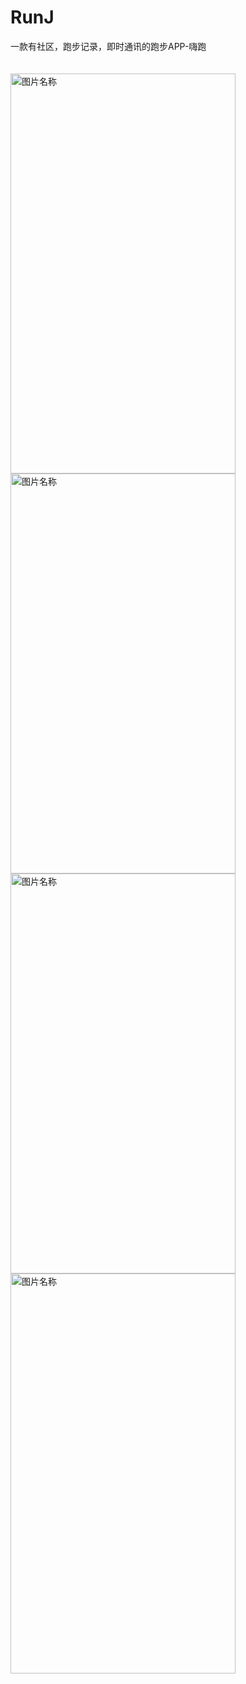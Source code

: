 # RunJ
一款有社区，跑步记录，即时通讯的跑步APP-嗨跑
<br/>
<br/>
<br/>
<img src="https://github.com/rentalphang/RunJ/blob/master/app/src/main/screenshots/device-2017-01-02-014958.png" width = "360" height = "640" alt="图片名称" />
<img src="https://github.com/rentalphang/RunJ/blob/master/app/src/main/screenshots/device-2017-01-02-010443.png" width = "360" height = "640" alt="图片名称"  />
<img src="https://github.com/rentalphang/RunJ/blob/master/app/src/main/screenshots/device-2017-01-02-010635.png" width = "360" height = "640" alt="图片名称" />
<img src="https://github.com/rentalphang/RunJ/blob/master/app/src/main/screenshots/device-2017-01-02-015022.png" width = "360" height = "640" alt="图片名称" />

